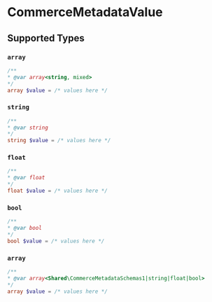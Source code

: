 # CommerceMetadataValue


## Supported Types

### `array`

```php
/**
* @var array<string, mixed>
*/
array $value = /* values here */
```

### `string`

```php
/**
* @var string
*/
string $value = /* values here */
```

### `float`

```php
/**
* @var float
*/
float $value = /* values here */
```

### `bool`

```php
/**
* @var bool
*/
bool $value = /* values here */
```

### `array`

```php
/**
* @var array<Shared\CommerceMetadataSchemas1|string|float|bool>
*/
array $value = /* values here */
```

